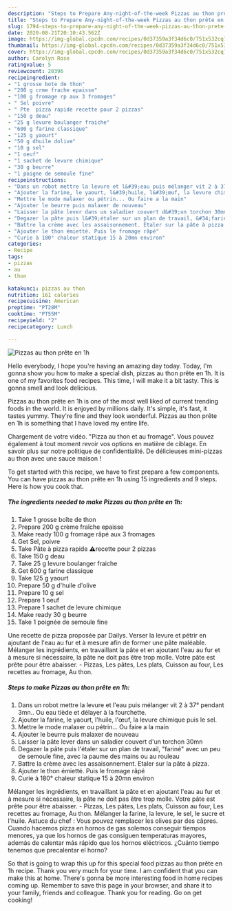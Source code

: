 ```yaml
---
description: "Steps to Prepare Any-night-of-the-week Pizzas au thon prête en 1h"
title: "Steps to Prepare Any-night-of-the-week Pizzas au thon prête en 1h"
slug: 1794-steps-to-prepare-any-night-of-the-week-pizzas-au-thon-prete-en-1h
date: 2020-08-21T20:10:43.562Z
image: https://img-global.cpcdn.com/recipes/0d37359a3f34d6c0/751x532cq70/pizzas-au-thon-prete-en-1h-photo-principale-de-la-recette.jpg
thumbnail: https://img-global.cpcdn.com/recipes/0d37359a3f34d6c0/751x532cq70/pizzas-au-thon-prete-en-1h-photo-principale-de-la-recette.jpg
cover: https://img-global.cpcdn.com/recipes/0d37359a3f34d6c0/751x532cq70/pizzas-au-thon-prete-en-1h-photo-principale-de-la-recette.jpg
author: Carolyn Rose
ratingvalue: 5
reviewcount: 20396
recipeingredient:
- "1 grosse bote de thon"
- "200 g crme frache epaisse"
- "100 g fromage rp aux 3 fromages"
- " Sel poivre"
- " Pte  pizza rapide recette pour 2 pizzas"
- "150 g deau"
- "25 g levure boulanger fraiche"
- "600 g farine classique"
- "125 g yaourt"
- "50 g dhuile dolive"
- "10 g sel"
- "1 oeuf"
- "1 sachet de levure chimique"
- "30 g beurre"
- "1 poigne de semoule fine"
recipeinstructions:
- "Dans un robot mettre la levure et l&#39;eau puis mélanger vit 2 à 37° pendant 3mn.. Ou eau tiède et délayer à la fourchette."
- "Ajouter la farine, le yaourt, l&#39;huile, l&#39;œuf, la levure chimique puis le sel."
- "Mettre le mode malaxer ou pétrin... Ou faire a la main"
- "Ajouter le beurre puis malaxer de nouveau"
- "Laisser la pâte lever dans un saladier couvert d&#39;un torchon 30mn"
- "Degazer la pâte puis l&#39;étaler sur un plan de travail, &#34;fariné&#34; avec un peu de semoule fine, avec la paume des mains ou au rouleau"
- "Battre la crème avec les assaisonnement. Etaler sur la pâte à pizza."
- "Ajouter le thon émietté. Puis le fromage râpé"
- "Curie à 180° chaleur statique 15 à 20mn environ"
categories:
- Recipe
tags:
- pizzas
- au
- thon

katakunci: pizzas au thon 
nutrition: 161 calories
recipecuisine: American
preptime: "PT28M"
cooktime: "PT55M"
recipeyield: "2"
recipecategory: Lunch

---
```



![Pizzas au thon prête en 1h](https://img-global.cpcdn.com/recipes/0d37359a3f34d6c0/751x532cq70/pizzas-au-thon-prete-en-1h-photo-principale-de-la-recette.jpg)

Hello everybody, I hope you're having an amazing day today. Today, I'm gonna show you how to make a special dish, pizzas au thon prête en 1h. It is one of my favorites food recipes. This time, I will make it a bit tasty. This is gonna smell and look delicious.

Pizzas au thon prête en 1h is one of the most well liked of current trending foods in the world. It is enjoyed by millions daily. It's simple, it's fast, it tastes yummy. They're fine and they look wonderful. Pizzas au thon prête en 1h is something that I have loved my entire life.

Chargement de votre vidéo. &#34;Pizza au thon et au fromage&#34;. Vous pouvez également à tout moment revoir vos options en matière de ciblage. En savoir plus sur notre politique de confidentialité. De délicieuses mini-pizzas au thon avec une sauce maison !


To get started with this recipe, we have to first prepare a few components. You can have pizzas au thon prête en 1h using 15 ingredients and 9 steps. Here is how you cook that.

<!--inarticleads1-->

##### The ingredients needed to make Pizzas au thon prête en 1h:

1. Take 1 grosse boîte de thon
1. Prepare 200 g crème fraîche epaisse
1. Make ready 100 g fromage râpé aux 3 fromages
1. Get  Sel, poivre
1. Take  Pâte à pizza rapide ⚠️recette pour 2 pizzas
1. Take 150 g deau
1. Take 25 g levure boulanger fraiche
1. Get 600 g farine classique
1. Take 125 g yaourt
1. Prepare 50 g d&#39;huile d&#39;olive
1. Prepare 10 g sel
1. Prepare 1 oeuf
1. Prepare 1 sachet de levure chimique
1. Make ready 30 g beurre
1. Take 1 poignée de semoule fine


Une recette de pizza proposée par Dailys. Verser la levure et pétrir en ajoutant de l&#39;eau au fur et à mesure afin de former une pâte maléable. Mélanger les ingrédients, en travaillant la pâte et en ajoutant l&#39;eau au fur et à mesure si nécessaire, la pâte ne doit pas être trop molle. Votre pâte est prête pour être abaisser. - Pizzas, Les pâtes, Les plats, Cuisson au four, Les recettes au fromage, Au thon. 

<!--inarticleads2-->

##### Steps to make Pizzas au thon prête en 1h:

1. Dans un robot mettre la levure et l&#39;eau puis mélanger vit 2 à 37° pendant 3mn.. Ou eau tiède et délayer à la fourchette.
1. Ajouter la farine, le yaourt, l&#39;huile, l&#39;œuf, la levure chimique puis le sel.
1. Mettre le mode malaxer ou pétrin... Ou faire a la main
1. Ajouter le beurre puis malaxer de nouveau
1. Laisser la pâte lever dans un saladier couvert d&#39;un torchon 30mn
1. Degazer la pâte puis l&#39;étaler sur un plan de travail, &#34;fariné&#34; avec un peu de semoule fine, avec la paume des mains ou au rouleau
1. Battre la crème avec les assaisonnement. Etaler sur la pâte à pizza.
1. Ajouter le thon émietté. Puis le fromage râpé
1. Curie à 180° chaleur statique 15 à 20mn environ


Mélanger les ingrédients, en travaillant la pâte et en ajoutant l&#39;eau au fur et à mesure si nécessaire, la pâte ne doit pas être trop molle. Votre pâte est prête pour être abaisser. - Pizzas, Les pâtes, Les plats, Cuisson au four, Les recettes au fromage, Au thon. Mélanger la farine, la levure, le sel, le sucre et l&#39;huile. Astuce du chef : Vous pouvez remplacer les olives par des câpres. Cuando hacemos pizza en hornos de gas solemos conseguir tiempos menores, ya que los hornos de gas consiguen temperaturas mayores, además de calentar más rápido que los hornos eléctricos. ¿Cuánto tiempo tenemos que precalentar el horno? 

So that is going to wrap this up for this special food pizzas au thon prête en 1h recipe. Thank you very much for your time. I am confident that you can make this at home. There's gonna be more interesting food in home recipes coming up. Remember to save this page in your browser, and share it to your family, friends and colleague. Thank you for reading. Go on get cooking!
